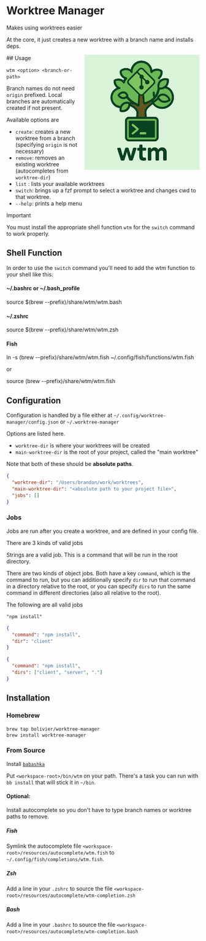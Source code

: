 # Worktree Manager

<p>
Makes using worktrees easier

At the core, it just creates a new worktree with a branch name and installs deps.

<img src="./resources/logo.png" width="300" align="right" />
</p>
## Usage

`wtm <option> <branch-or-path>`

Branch names do not need `origin` prefixed. Local branches are automatically created if not present.

Available options are
- `create`: creates a new worktree from a branch (specifying `origin` is not necessary)
- `remove`: removes an existing worktree (autocompletes from `worktree-dir`)
- `list`  : lists your available worktrees
- `switch`: brings up a fzf prompt to select a worktree and changes cwd to that worktree. 
- `--help`: prints a help menu


> [!IMPORTANT]  
> You must install the appropriate shell function `wtm` for the `switch` command to work properly.

## Shell Function

In order to use the `switch` command you'll need to add the wtm function to your shell like this:
#### ~/.bashrc or ~/.bash_profile
source $(brew --prefix)/share/wtm/wtm.bash

#### ~/.zshrc
source $(brew --prefix)/share/wtm/wtm.zsh

#### Fish
ln -s (brew --prefix)/share/wtm/wtm.fish ~/.config/fish/functions/wtm.fish

or

source (brew --prefix)/share/wtm/wtm.fish

## Configuration

Configuration is handled by a file either at
`~/.config/worktree-manager/config.json` or `~/.worktree-manager`

Options are listed here.

- `worktree-dir` is where your worktrees will be created
- `main-worktree-dir` is the root of your project, called the "main worktree"

Note that both of these should be **absolute paths**.

``` json
{
  "worktree-dir": "/Users/brandon/work/worktrees",
  "main-worktree-dir": "<absolute path to your project file>",
  "jobs": []
}
```

### Jobs
Jobs are run after you create a worktree, and are defined in your config file. 

There are 3 kinds of valid jobs

Strings are a valid job.  This is a command that will be run in the root directory.

There are two kinds of object jobs. Both have a key `command`, which is the
command to run, but you can additionally specify `dir` to run that command in a
directory relative to the root, or you can specify `dirs` to run the same
command in different directories (also all relative to the root).

The following are all valid jobs

``` 
"npm install"
```

``` json
{
  "command": "npm install",
  "dir": "client" 
}
```

``` json
{
  "command": "npm install",
  "dirs": ["client", "server", "."]
}
```

## Installation


### Homebrew

``` shell
brew tap bolivier/worktree-manager
brew install worktree-manager
```

### From Source

Install [`babashka`](https://github.com/babashka/babashka)

Put `<workspace-root>/bin/wtm` on your path. There's a task you can run with `bb
install` that will stick it in `~/bin`.

#### Optional:

Install autocomplete so you don't have to type branch names or worktree paths to remove.

##### Fish
Symlink the autocomplete file `<workspace-root>/resources/autocomplete/wtm.fish` to `~/.config/fish/completions/wtm.fish`.

##### Zsh
Add a line in your `.zshrc` to source the file `<workspace-root>/resources/autocomplete/wtm-completion.zsh`

##### Bash
Add a line in your `.bashrc` to source the file `<workspace-root>/resources/autocomplete/wtm-completion.bash`
